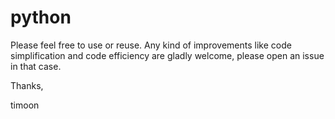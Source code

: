 # python
Please feel free to use or reuse. Any kind of improvements like code simplification and code efficiency are gladly welcome, please open an issue in that case.

Thanks,

timoon

